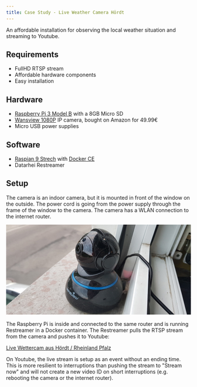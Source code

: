 ```yaml
---
title: Case Study - Live Weather Camera Hördt
---
```


An affordable installation for observing the local weather situation and streaming to Youtube.

## Requirements

- FullHD RTSP stream
- Affordable hardware components
- Easy installation

## Hardware

- [Raspberry Pi 3 Model B](https://www.raspberrypi.org/products/raspberry-pi-3-model-b-plus/) with a 8GB Micro SD
- [Wansview 1080P](https://www.wansview.com/cn/proinfo.aspx?proid=28&categoryid=4&aids=1) IP camera, bought on Amazon for 49.99€
- Micro USB power supplies

## Software

- [Raspian 9 Strech](https://www.raspberrypi.org/downloads/raspbian/) with [Docker CE](https://docs.docker.com/install/linux/docker-ce/debian/)
- Datarhei Restreamer

## Setup

The camera is an indoor camera, but it is mounted in front of the window on the outside. The power cord is
going from the power supply through the frame of the window to the camera. The camera has a WLAN connection
to the internet router.

![Camera installation](../../img/case-studies/hoerdt/20190516_203412.jpg)

The Raspberry Pi is inside and connected to the same router and is running Restreamer in a Docker container.
The Restreamer pulls the RTSP stream from the camera and pushes it to Youtube:

[Live Wettercam aus Hördt / Rheinland Pfalz](https://www.youtube.com/channel/UCKug4xem96If14UAgWSJ6ow)

On Youtube, the live stream is setup as an event without an ending time. This is more resilient to interruptions than
pushing the stream to "Stream now" and will not create a new video ID on short interruptions (e.g. rebooting the camera
or the internet router).
